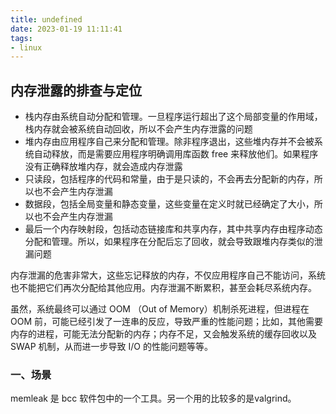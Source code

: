 ```yaml
---
title: undefined
date: 2023-01-19 11:11:41
tags:
- linux
---
```


## 内存泄露的排查与定位

- 栈内存由系统自动分配和管理。一旦程序运行超出了这个局部变量的作用域，栈内存就会被系统自动回收，所以不会产生内存泄露的问题
- 堆内存由应用程序自己来分配和管理。除非程序退出，这些堆内存并不会被系统自动释放，而是需要应用程序明确调用库函数 free 来释放他们。如果程序没有正确释放堆内存，就会造成内存泄露
- 只读段，包括程序的代码和常量，由于是只读的，不会再去分配新的内存，所以也不会产生内存泄漏
- 数据段，包括全局变量和静态变量，这些变量在定义时就已经确定了大小，所以也不会产生内存泄漏
- 最后一个内存映射段，包括动态链接库和共享内存，其中共享内存由程序动态分配和管理。所以，如果程序在分配后忘了回收，就会导致跟堆内存类似的泄漏问题

内存泄漏的危害非常大，这些忘记释放的内存，不仅应用程序自己不能访问，系统也不能把它们再次分配给其他应用。内存泄漏不断累积，甚至会耗尽系统内存。

虽然，系统最终可以通过 OOM （Out of Memory）机制杀死进程，但进程在 OOM 前，可能已经引发了一连串的反应，导致严重的性能问题；比如，其他需要内存的进程，可能无法分配新的内存；内存不足，又会触发系统的缓存回收以及 SWAP 机制，从而进一步导致 I/O 的性能问题等等。

### 一、场景

memleak 是 bcc 软件包中的一个工具。另一个用的比较多的是valgrind。